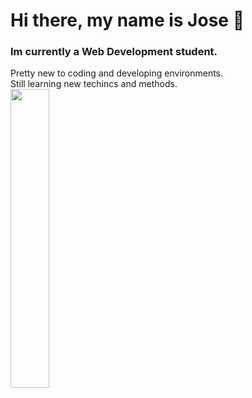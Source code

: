 # Hi there, my name is Jose 👋

### Im currently a Web Development student.

<div>
Pretty new to coding and developing environments.<br>
Still learning new techincs and methods.
</div>
<img src="https://media3.giphy.com/media/7NoNw4pMNTvgc/giphy.gif?cid=6c09b95246pk43iubdlksrtomc18e2ames8627ele9clz8mb&ep=v1_gifs_search&rid=giphy.gif" width="35%"/> 
